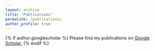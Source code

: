 ```yaml
---
layout: archive
title: "Publications"
permalink: /publications/
author_profile: true
---
```


{% if author.googlescholar %}
  Please find my publications on <u><a href="{{author.googlescholar}}"> Google Scholar</a>.</u>
{% endif %}
